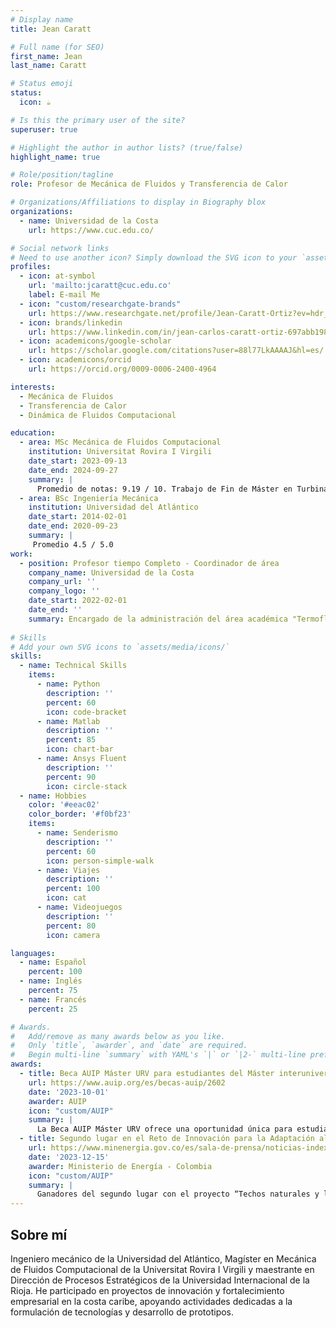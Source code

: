 ```yaml
---
# Display name
title: Jean Caratt

# Full name (for SEO)
first_name: Jean
last_name: Caratt

# Status emoji
status:
  icon: ☕️

# Is this the primary user of the site?
superuser: true

# Highlight the author in author lists? (true/false)
highlight_name: true

# Role/position/tagline
role: Profesor de Mecánica de Fluidos y Transferencia de Calor

# Organizations/Affiliations to display in Biography blox
organizations:
  - name: Universidad de la Costa
    url: https://www.cuc.edu.co/

# Social network links
# Need to use another icon? Simply download the SVG icon to your `assets/media/icons/` folder.
profiles:
  - icon: at-symbol
    url: 'mailto:jcaratt@cuc.edu.co'
    label: E-mail Me
  - icon: "custom/researchgate-brands"
    url: https://www.researchgate.net/profile/Jean-Caratt-Ortiz?ev=hdr_xprf
  - icon: brands/linkedin
    url: https://www.linkedin.com/in/jean-carlos-caratt-ortiz-697abb198//
  - icon: academicons/google-scholar
    url: https://scholar.google.com/citations?user=88l77LkAAAAJ&hl=es/
  - icon: academicons/orcid
    url: https://orcid.org/0009-0006-2400-4964

interests:
  - Mecánica de Fluidos
  - Transferencia de Calor
  - Dinámica de Fluidos Computacional

education:
  - area: MSc Mecánica de Fluidos Computacional
    institution: Universitat Rovira I Virgili
    date_start: 2023-09-13
    date_end: 2024-09-27
    summary: |
      Promedio de notas: 9.19 / 10. Trabajo de Fin de Máster en Turbinas Eólicas de Eje Vertical (VAWT).
  - area: BSc Ingeniería Mecánica
    institution: Universidad del Atlántico
    date_start: 2014-02-01
    date_end: 2020-09-23
    summary: |
     Promedio 4.5 / 5.0
work:
  - position: Profesor tiempo Completo - Coordinador de área
    company_name: Universidad de la Costa
    company_url: ''
    company_logo: ''
    date_start: 2022-02-01
    date_end: ''
    summary: Encargado de la administración del área académica "Termofluidos" del Programa de Ingeniería Mecánica
  
# Skills
# Add your own SVG icons to `assets/media/icons/`
skills:
  - name: Technical Skills
    items:
      - name: Python
        description: ''
        percent: 60
        icon: code-bracket
      - name: Matlab
        description: ''
        percent: 85
        icon: chart-bar
      - name: Ansys Fluent
        description: ''
        percent: 90
        icon: circle-stack
  - name: Hobbies
    color: '#eeac02'
    color_border: '#f0bf23'
    items:
      - name: Senderismo
        description: ''
        percent: 60
        icon: person-simple-walk
      - name: Viajes
        description: ''
        percent: 100
        icon: cat
      - name: Videojuegos
        description: ''
        percent: 80
        icon: camera

languages:
  - name: Español
    percent: 100
  - name: Inglés
    percent: 75
  - name: Francés
    percent: 25

# Awards.
#   Add/remove as many awards below as you like.
#   Only `title`, `awarder`, and `date` are required.
#   Begin multi-line `summary` with YAML's `|` or `|2-` multi-line prefix and indent 2 spaces below.
awards:
  - title: Beca AUIP Máster URV para estudiantes del Máster interuniversitario en Mecánica de Fluidos Computacional 
    url: https://www.auip.org/es/becas-auip/2602
    date: '2023-10-01'
    awarder: AUIP
    icon: "custom/AUIP"
    summary: |
      La Beca AUIP Máster URV ofrece una oportunidad única para estudiantes del Máster Interuniversitario en Mecánica de Fluidos Computacional , un programa innovador centrado en el estudio avanzado de la dinámica de fluidos mediante técnicas computacionales. Esta beca, otorgada por la Asociación Universitaria Iberoamericana de Postgrado (AUIP), apoya a estudiantes destacados que deseen profundizar en este campo interdisciplinario, combinando principios de mecánica de fluidos, matemáticas aplicadas y simulación numérica. Durante el programa, los estudiantes adquieren competencias clave para modelar y resolver problemas complejos relacionados con flujos de fluidos, transferencia de calor y aplicaciones industriales. Además, el máster fomenta la colaboración internacional y proporciona acceso a recursos académicos de excelencia en universidades asociadas.
  - title: Segundo lugar en el Reto de Innovación para la Adaptación al Cambio Climático
    url: https://www.minenergia.gov.co/es/sala-de-prensa/noticias-index/conoce-los-ganadores-del-reto-innovaci%C3%B3n-para-la-adaptaci%C3%B3n-al-cambio-clim%C3%A1tico/
    date: '2023-12-15'
    awarder: Ministerio de Energía - Colombia
    icon: "custom/AUIP"
    summary: |
      Ganadores del segundo lugar con el proyecto “Techos naturales y livianos con enfriamiento radiativo”, que propone la producción de tejas para viviendas rurales a partir de los residuos generados por cultivos de plátano, yuca y maíz en el municipio de Turbaná (Bolívar). El diseño de estas tejas permite disipar el calor de manera pasiva en una zona de altas temperaturas, reduciendo la temperatura interna de las viviendas hasta 7 grados centígrados. Esta solución permitiría reducir el consumo de energía eléctrica por el uso de ventiladores.
---
```


## Sobre mí

Ingeniero mecánico de la Universidad del Atlántico, Magíster en Mecánica de Fluidos Computacional de la Universitat Rovira I Virgili y maestrante en Dirección de Procesos Estratégicos de la Universidad Internacional de la Rioja. He participado en proyectos de innovación y fortalecimiento empresarial en la costa caribe, apoyando actividades dedicadas a la formulación de tecnologías y desarrollo de prototipos.
